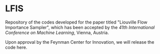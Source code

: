 # LFIS
Repository of the codes developed for the paper titled "Liouville Flow Importance Sampler", which has been accepted by the *41th International Conference on Machine Learning*, Vienna, Austria. 

Upon approval by the Feynman Center for Innovation, we will release the code here. 


